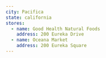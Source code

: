```yaml
---
city: Pacifica
state: california
stores:
  - name: Good Health Natural Foods
    address: 200 Eureka Drive
  - name: Oceana Market
    address: 200 Eureka Square
---
```


